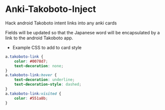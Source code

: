 # Anki-Takoboto-Inject

Hack android Takoboto intent links into any anki cards

Fields will be updated so that the Japanese word will be encapsulated by a link to the android Takoboto app.

- Example CSS to add to card style
```css
a.takoboto-link {
    color: #0078d7;
    text-decoration: none;
}
a.takoboto-link:hover {
    text-decoration: underline;
    text-decoration-style: dashed;
}
a.takoboto-link:visited {
    color: #551a8b;
}
```